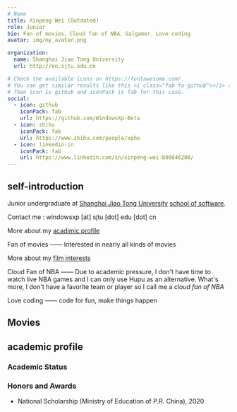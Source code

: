 ```yaml
---
# Name
title: Xinpeng Wei (Outdated)
role: Junior
bio: Fan of movies、Cloud fan of NBA、Galgamer、Love coding
avatar: img/my_avatar.png

organization:
  name: Shanghai Jiao Tong University
  url: http://en.sjtu.edu.cn

# Check the available icons on https://fontawesome.com/.
# You can get similar results like this <i class="fab fa-github"></i> after searching.
# Then icon is github and iconPack is fab for this case.
social:
  - icon: github
    iconPack: fab
    url: https://github.com/WindowsXp-Beta
  - icon: zhihu
    iconPack: fab
    url: https://www.zhihu.com/people/xpho
  - icon: linkedin-in
    iconPack: fab
    url: https://www.linkedin.com/in/xinpeng-wei-b09846200/
---
```


## self-introduction

Junior undergraduate at <a href="http://en.sjtu.edu.cn">Shanghai Jiao Tong University</a> <a href="http://www.se.sjtu.edu.cn">school of software</a>.

Contact me : windowsxp [at] sjtu [dot] edu [dot] cn

More about my <a href="#academic_profile">acadimic profile</a>

Fan of movies —— Interested in nearly all kinds of movies

More about my <a href="#movies">film interests</a>

Cloud Fan of NBA —— Due to academic pressure, I don't have time to watch live NBA games and I can only use Hupu as an alternative. What's more, I don't have a favorite team or player so I call me a _cloud_ _fan_ _of_ _NBA_

Love coding —— code for fun, make things happen
<h2 id="movies">Movies</h2>

<h2 id="academic_profile">academic profile</h2>

<h3>Academic Status</h3>

<!-- - 2019 fall GPA: **/100 rank: **/100
- 2020 spring GPA: **/100 rank: **/100
- 2020 fall GPA: **/100 rank: **/100

<strong>Total GPA: **/100 rank: **/100</strong> -->

<h3>Honors and Awards</h3>

- National Scholarship (Ministry of Education of P.R. China), 2020